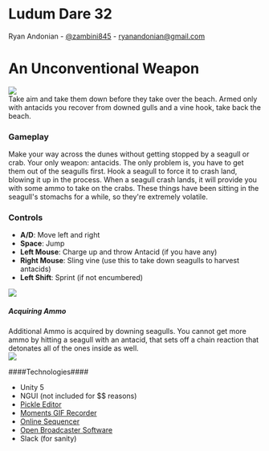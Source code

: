 # Ludum Dare 32
Ryan Andonian - [@zambini845][1] - ryanandonian@gmail.com

# An Unconventional Weapon #
![][20]  
Take aim and take them down before they take over the beach. Armed only with antacids you recover from downed gulls and a vine hook, take back the beach.

### Gameplay ###
Make your way across the dunes without getting stopped by a seagull or crab. Your only weapon: antacids. The only problem is, you have to get them out of the seagulls first. Hook a seagull to force it to crash land, blowing it up in the process. When a seagull crash lands, it will provide you with some ammo to take on the crabs. These things have been sitting in the seagull's stomachs for a while, so they're extremely volatile.

### Controls ###
* **A/D**: Move left and right
* **Space**: Jump
* **Left Mouse**: Charge up and throw Antacid (if you have any)
* **Right Mouse**: Sling vine (use this to take down seagulls to harvest antacids)
* **Left Shift**: Sprint (if not encumbered)

![][30]

##### Acquiring Ammo #####
Additional Ammo is acquired by downing seagulls. You cannot get more ammo by hitting a seagull with an antacid, that sets off a chain reaction that detonates all of the ones inside as well.  
![][27]

####Technologies####
* Unity 5
* NGUI (not included for $$ reasons)
* [Pickle Editor][2]
* [Moments GIF Recorder][3]
* [Online Sequencer][4]
* [Open Broadcaster Software][5]
* Slack (for sanity)


[1]: https://twitter.com/zambini845
[2]: http://www.pickleeditor.com/
[3]: https://github.com/Chman/Moments
[4]: http://onlinesequencer.net/
[5]: https://obsproject.com/

[20]: https://raw.githubusercontent.com/randonia/ld32/screenshots/screenshots/screenshot_idle.png
[21]: https://raw.githubusercontent.com/randonia/ld32/screenshots/screenshots/screenshot_hooking2.png
[22]: https://raw.githubusercontent.com/randonia/ld32/screenshots/screenshots/screenshot_hooking1.png
[23]: https://raw.githubusercontent.com/randonia/ld32/screenshots/screenshots/screenshot_dead.png
[24]: https://raw.githubusercontent.com/randonia/ld32/screenshots/screenshots/gif_slowjump.gif
[25]: https://raw.githubusercontent.com/randonia/ld32/screenshots/screenshots/gif_medjump.gif
[26]: https://raw.githubusercontent.com/randonia/ld32/screenshots/screenshots/gif_jumping.gif
[27]: https://raw.githubusercontent.com/randonia/ld32/screenshots/screenshots/gif_hook_success.gif
[28]: https://raw.githubusercontent.com/randonia/ld32/screenshots/screenshots/gif_hook_failure.gif
[29]: https://raw.githubusercontent.com/randonia/ld32/screenshots/screenshots/gif_hook_failure2.gif
[30]: https://raw.githubusercontent.com/randonia/ld32/screenshots/screenshots/gif_combat.gif
